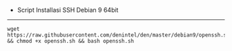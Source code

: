 * Script Installasi SSH Debian 9 64bit
--------
```
wget https://raw.githubusercontent.com/denintel/den/master/debian9/openssh.sh && chmod +x openssh.sh && bash openssh.sh
```

```
